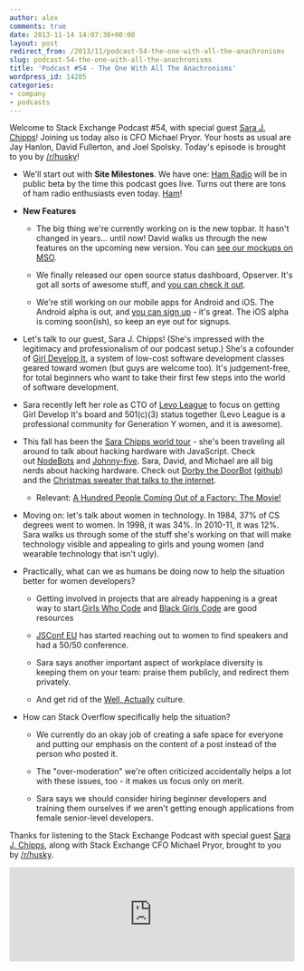```yaml
---
author: alex
comments: true
date: 2013-11-14 14:07:30+00:00
layout: post
redirect_from: /2013/11/podcast-54-the-one-with-all-the-anachronisms
slug: podcast-54-the-one-with-all-the-anachronisms
title: 'Podcast #54 - The One With All The Anachronisms'
wordpress_id: 14205
categories:
- company
- podcasts
---
```


Welcome to Stack Exchange Podcast #54, with special guest [Sara J. Chipps](http://sarajchipps.com/)! Joining us today also is CFO Michael Pryor. Your hosts as usual are Jay Hanlon, David Fullerton, and Joel Spolsky. Today's episode is brought to you by [/r/husky](http://reddit.com/r/husky)!



	
  * We'll start out with **Site Milestones**. We have one: [Ham Radio](http://ham.stackexchange.com/?utm_source=seblog&utm_medium=link&utm_campaign=podcast&utm_content=podcast54) will be in public beta by the time this podcast goes live. Turns out there are tons of ham radio enthusiasts even today. [Ham](http://media.tumblr.com/tumblr_mc58hpTHQ81qiau0f.gif)!

	
  * **New Features**

	
    * The big thing we're currently working on is the new topbar. It hasn't changed in years... until now! David walks us through the new features on the upcoming new version. You can [see our mockups on MSO](http://meta.stackoverflow.com/questions/198613/feedback-request-new-top-bar-and-multicollider-redesign?utm_source=seblog&utm_medium=link&utm_campaign=podcast&utm_content=podcast54).

	
    * We finally released our open source status dashboard, Opserver. It's got all sorts of awesome stuff, and [you can check it out](https://github.com/opserver/Opserver).

	
    * We're still working on our mobile apps for Android and iOS. The Android alpha is out, and [you can sign up](http://meta.stackoverflow.com/questions/190200/help-us-test-the-alpha-version-of-our-android-app?utm_source=seblog&utm_medium=link&utm_campaign=podcast&utm_content=podcast54) - it's great. The iOS alpha is coming soon(ish), so keep an eye out for signups.




	
  * Let's talk to our guest, Sara J. Chipps! (She's impressed with the legitimacy and professionalism of our podcast setup.) She's a cofounder of [Girl Develop It](http://www.girldevelopit.com/), a system of low-cost software development classes geared toward women (but guys are welcome too). It's judgement-free, for total beginners who want to take their first few steps into the world of software development.

	
  * Sara recently left her role as CTO of [Levo League](http://www.levo.com/) to focus on getting Girl Develop It's board and 501(c)(3) status together (Levo League is a professional community for Generation Y women, and it is awesome).

	
  * This fall has been the [Sara Chipps world tour](http://sarajchipps.com/speaking) - she's been traveling all around to talk about hacking hardware with JavaScript. Check out [NodeBots](http://nodebots.io/) and [Johnny-five](https://github.com/rwaldron/johnny-five). Sara, David, and Michael are all big nerds about hacking hardware. Check out [Dorby the DoorBot](http://rbrtr.com/post/44142337865/dorby-the-doorbot) ([github](https://github.com/LevoLeague/dorby)) and the [Christmas sweater that talks to the internet](http://developers.levoleague.com/post/39445070833/open-sourcing-our-arduino-powered-christmas-sweater).

	
    * Relevant: [A Hundred People Coming Out of a Factory: The Movie!](http://www.youtube.com/watch?v=OYpKZx090UE)




	
  * Moving on: let's talk about women in technology. In 1984, 37% of CS degrees went to women. In 1998, it was 34%. In 2010-11, it was 12%.  Sara walks us through some of the stuff she's working on that will make technology visible and appealing to girls and young women (and wearable technology that isn't ugly).

	
  * Practically, what can we as humans be doing now to help the situation better for women developers?

	
    * Getting involved in projects that are already happening is a great way to start.[Girls Who Code](http://www.girlswhocode.com/) and [Black Girls Code](http://www.blackgirlscode.com/) are good resources

	
    * [JSConf EU](http://2013.jsconf.eu/) has started reaching out to women to find speakers and had a 50/50 conference.

	
    * Sara says another important aspect of workplace diversity is keeping them on your team: praise them publicly, and redirect them privately.

	
    * And get rid of the [Well, Actually](http://tirania.org/blog/archive/2011/Feb-17.html) culture.




	
  * How can Stack Overflow specifically help the situation?

	
    * We currently do an okay job of creating a safe space for everyone and putting our emphasis on the content of a post instead of the person who posted it.

	
    * The "over-moderation" we're often criticized accidentally helps a lot with these issues, too - it makes us focus only on merit.

	
    * Sara says we should consider hiring beginner developers and training them ourselves if we aren't getting enough applications from female senior-level developers.





Thanks for listening to the Stack Exchange Podcast with special guest [Sara J. Chipps](http://twitter.com/sarajchipps), along with Stack Exchange CFO Michael Pryor, brought to you by [/r/husky](http://reddit.com/r/husky).


<iframe src="https://w.soundcloud.com/player/?url=https%3A//api.soundcloud.com/tracks/120103057" height="166" width="100%" frameborder="no" scrolling="no"></iframe></p>